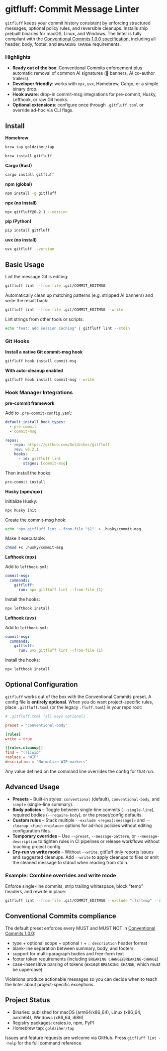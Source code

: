 # gitfluff: Commit Message Linter

`gitfluff` keeps your commit history consistent by enforcing structured messages, optional policy rules, and reversible cleanups. Installs ship prebuilt binaries for macOS, Linux, and Windows. The linter is fully compliant with the [Conventional Commits 1.0.0 specification](https://www.conventionalcommits.org/en/v1.0.0/), including all header, body, footer, and `BREAKING CHANGE` requirements.

### Highlights

- **Ready out of the box**: Conventional Commits enforcement plus automatic removal of common AI signatures (🤖 banners, AI co-author trailers).
- **Developer friendly**: works with `npx`, `uvx`, Homebrew, Cargo, or a simple binary drop.
- **Hook aware**: drop-in commit-msg integrations for pre-commit, Husky, Lefthook, or raw Git hooks.
- **Optional extensions**: configure once through `.gitfluff.toml` or override ad-hoc via CLI flags.

## Install

**Homebrew**
```bash
brew tap goldziher/tap
```
```bash
brew install gitfluff
```

**Cargo (Rust)**
```bash
cargo install gitfluff
```

**npm (global)**
```bash
npm install -g gitfluff
```

**npx (no install)**
```bash
npx gitfluff@0.2.1 --version
```

**pip (Python)**
```bash
pip install gitfluff
```

**uvx (no install)**
```bash
uvx gitfluff --version
```

## Basic Usage

Lint the message Git is editing:

```bash
gitfluff lint --from-file .git/COMMIT_EDITMSG
```

Automatically clean up matching patterns (e.g. stripped AI banners) and write the result back:

```bash
gitfluff lint --from-file .git/COMMIT_EDITMSG --write
```

Lint strings from other tools or scripts:

```bash
echo "feat: add session caching" | gitfluff lint --stdin
```

### Git Hooks

**Install a native Git commit-msg hook**
```bash
gitfluff hook install commit-msg
```

**With auto-cleanup enabled**
```bash
gitfluff hook install commit-msg --write
```

### Hook Manager Integrations

**pre-commit framework**

Add to `.pre-commit-config.yaml`:
```yaml
default_install_hook_types:
  - pre-commit
  - commit-msg

repos:
  - repo: https://github.com/Goldziher/gitfluff
    rev: v0.2.1
    hooks:
      - id: gitfluff-lint
        stages: [commit-msg]
```

Then install the hooks:
```bash
pre-commit install
```

**Husky (npm/npx)**

Initialize Husky:
```bash
npx husky init
```

Create the commit-msg hook:
```bash
echo 'npx gitfluff lint --from-file "$1"' > .husky/commit-msg
```

Make it executable:
```bash
chmod +x .husky/commit-msg
```

**Lefthook (npx)**

Add to `lefthook.yml`:
```yaml
commit-msg:
  commands:
    gitfluff:
      run: npx gitfluff lint --from-file {1}
```

Install the hooks:
```bash
npx lefthook install
```

**Lefthook (uvx)**

Add to `lefthook.yml`:
```yaml
commit-msg:
  commands:
    gitfluff:
      run: uvx gitfluff lint --from-file {1}
```

Install the hooks:
```bash
npx lefthook install
```

## Optional Configuration

`gitfluff` works out of the box with the Conventional Commits preset. A config file is **entirely optional**. When you do want project-specific rules, place `.gitfluff.toml` (or the legacy `.fluff.toml`) in your repo root:

```toml
# .gitfluff.toml (all keys optional)

preset = "conventional-body"

[rules]
write = true

[[rules.cleanup]]
find = "(?i)wip"
replace = "WIP"
description = "Normalize WIP markers"
```

Any value defined on the command line overrides the config for that run.

## Advanced Usage

- **Presets** – Built-in styles: `conventional` (default), `conventional-body`, and `simple` (single-line summary).
- **Body policies** – Toggle between single-line commits (`--single-line`), required bodies (`--require-body`), or the preset/config defaults.
- **Custom rules** – Stack multiple `--exclude <regex[:message]>` and `--cleanup <find->replace>` options for ad-hoc policies without editing configuration files.
- **Temporary overrides** – Use `--preset`, `--message-pattern`, or `--message-description` to tighten rules in CI pipelines or release workflows without touching project config.
- **Dry-run vs write mode** – Without `--write`, gitfluff only reports issues and suggested cleanups. Add `--write` to apply cleanups to files or emit the cleaned message to stdout when reading from stdin.

### Example: Combine overrides and write mode

Enforce single-line commits, strip trailing whitespace, block "temp" headers, and rewrite in place:
```bash
gitfluff lint --from-file .git/COMMIT_EDITMSG --exclude "(?i)temp" --cleanup "\\s+$->" --single-line --write
```

## Conventional Commits compliance

The default preset enforces every MUST and MUST NOT in [Conventional Commits 1.0.0](https://www.conventionalcommits.org/en/v1.0.0/):

- type + optional scope + optional `!` + `: description` header format
- blank-line separation between summary, body, and footers
- support for multi-paragraph bodies and free-form text
- footer token requirements (including `BREAKING CHANGE`/`BREAKING-CHANGE`)
- case-insensitive parsing of tokens (except `BREAKING CHANGE`, which must be uppercase)

Violations produce actionable messages so you can decide when to teach the linter about project-specific exceptions.

## Project Status

- Binaries: published for macOS (arm64/x86_64), Linux (x86_64, aarch64), Windows (x86_64, i686)
- Registry packages: crates.io, npm, PyPI
- Homebrew tap: `goldziher/tap`

Issues and feature requests are welcome via GitHub. Press `gitfluff lint --help` for the full command reference.
